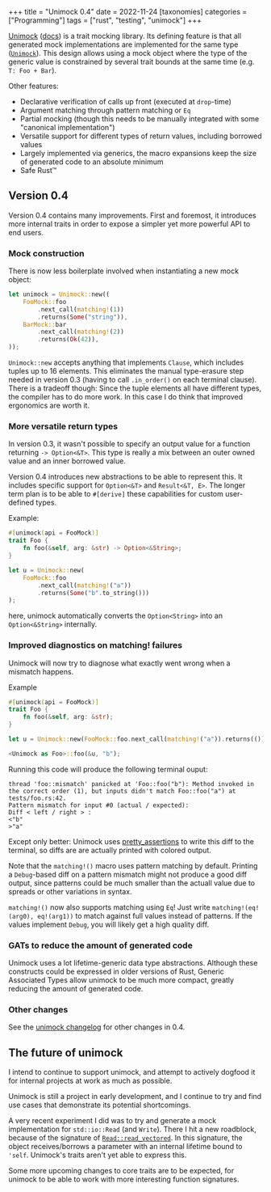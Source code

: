 +++
title = "Unimock 0.4"
date = 2022-11-24
[taxonomies]
categories = ["Programming"]
tags = ["rust", "testing", "unimock"]
+++

[Unimock](https://github.com/audunhalland/unimock) ([docs](https://docs.rs/unimock/latest/unimock/)) is a trait mocking library.
Its defining feature is that all generated mock implementations are implemented for the same type ([`Unimock`](https://docs.rs/unimock/latest/unimock/struct.Unimock.html)).
This design allows using a mock object where the type of the generic value is constrained by several trait bounds at the same time (e.g. `T: Foo + Bar`).

Other features:

* Declarative verification of calls up front (executed at `drop`-time)
* Argument matching through pattern matching or `Eq`
* Partial mocking (though this needs to be manually integrated with some "canonical implementation")
* Versatile support for different types of return values, including borrowed values
* Largely implemented via generics, the macro expansions keep the size of generated code to an absolute minimum
* Safe Rust™

## Version 0.4
Version 0.4 contains many improvements.
First and foremost, it introduces more internal traits in order to expose a simpler yet more powerful API to end users.

### Mock construction
There is now less boilerplate involved when instantiating a new mock object:

```rust
let unimock = Unimock::new((
    FooMock::foo
        .next_call(matching!(1))
        .returns(Some("string")),
    BarMock::bar
        .next_call(matching!(2))
        .returns(Ok(42)),
));
```

`Unimock::new` accepts anything that implements `Clause`, which includes tuples up to 16 elements.
This eliminates the manual type-erasure step needed in version 0.3 (having to call `.in_order()` on each terminal clause).
There is a tradeoff though: Since the tuple elements all have different types, the compiler has to do more work.
In this case I do think that improved ergonomics are worth it.

### More versatile return types
In version 0.3, it wasn't possible to specify an output value for a function returning `-> Option<&T>`.
This type is really a mix between an outer owned value and an inner borrowed value.

Version 0.4 introduces new abstractions to be able to represent this.
It includes specific support for `Option<&T>` and `Result<&T, E>`.
The longer term plan is to be able to `#[derive]` these capabilities for custom user-defined types.

Example:

```rust
#[unimock(api = FooMock)]
trait Foo {
    fn foo(&self, arg: &str) -> Option<&String>;
}

let u = Unimock::new(
    FooMock::foo
        .next_call(matching!("a"))
        .returns(Some("b".to_string()))
);
```

here, unimock automatically converts the `Option<String>` into an `Option<&String>` internally.

### Improved diagnostics on matching! failures
Unimock will now try to diagnose what exactly went wrong when a mismatch happens.

Example

```rust
#[unimock(api = FooMock)]
trait Foo {
    fn foo(&self, arg: &str);
}

let u = Unimock::new(FooMock::foo.next_call(matching!("a")).returns(()));

<Unimock as Foo>::foo(&u, "b");
```

Running this code will produce the following terminal ouput:
```
thread 'foo::mismatch' panicked at 'Foo::foo("b"): Method invoked in the correct order (1), but inputs didn't match Foo::foo("a") at tests/foo.rs:42. 
Pattern mismatch for input #0 (actual / expected):
Diff < left / right > :
<"b"
>"a"
```

Except only better:
Unimock uses [pretty_assertions](https://docs.rs/pretty_assertions/latest/pretty_assertions/) to write this diff to the terminal, so diffs are are actually printed with colored output.

Note that the `matching!()` macro uses pattern matching by default.
Printing a `Debug`-based diff on a pattern mismatch might not produce a good diff output, since patterns could be much smaller than the actuall value due to spreads or other variations in syntax.

`matching!()` now also supports matching using `Eq`!
Just write `matching!(eq!(arg0), eq!(arg1))` to match against full values instead of patterns.
If the values implement `Debug`, you will likely get a high quality diff.

### GATs to reduce the amount of generated code
Unimock uses a lot lifetime-generic data type abstractions.
Although these constructs could be expressed in older versions of Rust,
    Generic Associated Types allow unimock to be much more compact,
    greatly reducing the amount of generated code.

### Other changes

See the [unimock changelog](https://github.com/audunhalland/unimock/blob/main/CHANGELOG.md#040---2022-11-20) for other changes in 0.4.

## The future of unimock
I intend to continue to support unimock, and attempt to actively dogfood it for internal projects at work as much as possible.

Unimock is still a project in early development, and I continue to try and find use cases that demonstrate its potential shortcomings.

A very recent experiment I did was to try and generate a mock implementation for `std::io::Read` (and `Write`).
There I hit a new roadblock, because of the signature of [`Read::read_vectored`](https://doc.rust-lang.org/std/io/trait.Read.html#method.read_vectored).
In this signature, the object receives/borrows a parameter with an internal lifetime bound to `'self`.
Unimock's traits aren't yet able to express this.

Some more upcoming changes to core traits are to be expected, for unimock to be able to work with more interesting function signatures.